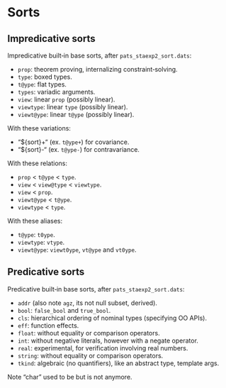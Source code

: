Sorts
==============================================================================

Impredicative sorts
------------------------------------------------------------------------------

Impredicative built‑in base sorts, after `pats_staexp2_sort.dats`:

  * `prop`: theorem proving, internalizing constraint‑solving.
  * `type`: boxed types.
  * `t@ype`: flat types.
  * `types`: variadic arguments.
  * `view`: linear `prop` (possibly linear).
  * `viewtype`: linear `type` (possibly linear).
  * `viewt@ype`: linear `t@ype` (possibly linear).


With these variations:

  * “${sort}+“ (ex. `t@ype+`) for covariance.
  * “${sort}-“ (ex. `t@ype-`) for contravariance.


With these relations:

  * `prop` < `t@ype` < `type`.
  * `view` < `view@type` < `viewtype`.
  * `view` < `prop`.
  * `viewt@ype` < `t@ype`.
  * `viewtype` < `type`.


With these aliases:

  * `t@ype`: `t0ype`.
  * `viewtype`: `vtype`.
  * `viewt@ype`: `viewt0ype`, `vt@ype` and `vt0ype`.


Predicative sorts
------------------------------------------------------------------------------

Predicative built‑in base sorts, after `pats_staexp2_sort.dats`:

  * `addr` (also note `agz`, its not null subset, derived).
  * `bool`: `false_bool` and `true_bool`.
  * `cls`: hierarchical ordering of nominal types (specifying OO APIs).
  * `eff`: function effects.
  * `float`: without equality or comparison operators.
  * `int`: without negative literals, however with a negate operator.
  * `real`: experimental, for verification involving real numbers.
  * `string`: without equality or comparison operators.
  * `tkind`: algebraic (no quantifiers), like an abstract type, template args.

Note “char” used to be but is not anymore.
